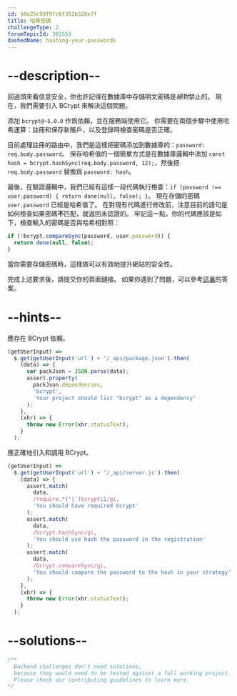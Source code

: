 ```yaml
---
id: 58a25c98f9fc0f352b528e7f
title: 哈希密碼
challengeType: 2
forumTopicId: 301553
dashedName: hashing-your-passwords
---
```


# --description--

回過頭來看信息安全，你也許記得在數據庫中存儲明文密碼是*絕對*禁止的。 現在，我們需要引入 BCrypt 來解決這個問題。

添加 `bcrypt@~5.0.0` 作爲依賴，並在服務端使用它。 你需要在兩個步驟中使用哈希運算：註冊和保存新賬戶，以及登錄時檢查密碼是否正確。

目前處理註冊的路由中，我們是這樣把密碼添加到數據庫的：`password: req.body.password`。 保存哈希值的一個簡單方式是在數據庫邏輯中添加 `const hash = bcrypt.hashSync(req.body.password, 12);`，然後把 `req.body.password` 替換爲 `password: hash`。

最後，在驗證邏輯中，我們已經有這樣一段代碼執行檢查：`if (password !== user.password) { return done(null, false); }`。 現在存儲的密碼 `user.password` 已經是哈希值了。 在對現有代碼進行修改前，注意目前的語句是如何檢查如果密碼**不**匹配，就返回未認證的。 牢記這一點，你的代碼應該是如下，檢查輸入的密碼是否與哈希相對照：

```js
if (!bcrypt.compareSync(password, user.password)) { 
  return done(null, false);
}
```

當你需要存儲密碼時，這樣做可以有效地提升網站的安全性。

完成上述要求後，請提交你的頁面鏈接。 如果你遇到了問題，可以參考[這裏](https://gist.github.com/camperbot/dc16cca09daea4d4151a9c36a1fab564)的答案。

# --hints--

應存在 BCrypt 依賴。

```js
(getUserInput) =>
  $.get(getUserInput('url') + '/_api/package.json').then(
    (data) => {
      var packJson = JSON.parse(data);
      assert.property(
        packJson.dependencies,
        'bcrypt',
        'Your project should list "bcrypt" as a dependency'
      );
    },
    (xhr) => {
      throw new Error(xhr.statusText);
    }
  );
```

應正確地引入和調用 BCrypt。

```js
(getUserInput) =>
  $.get(getUserInput('url') + '/_api/server.js').then(
    (data) => {
      assert.match(
        data,
        /require.*("|')bcrypt\1/gi,
        'You should have required bcrypt'
      );
      assert.match(
        data,
        /bcrypt.hashSync/gi,
        'You should use hash the password in the registration'
      );
      assert.match(
        data,
        /bcrypt.compareSync/gi,
        'You should compare the password to the hash in your strategy'
      );
    },
    (xhr) => {
      throw new Error(xhr.statusText);
    }
  );
```

# --solutions--

```js
/**
  Backend challenges don't need solutions, 
  because they would need to be tested against a full working project. 
  Please check our contributing guidelines to learn more.
*/
```
